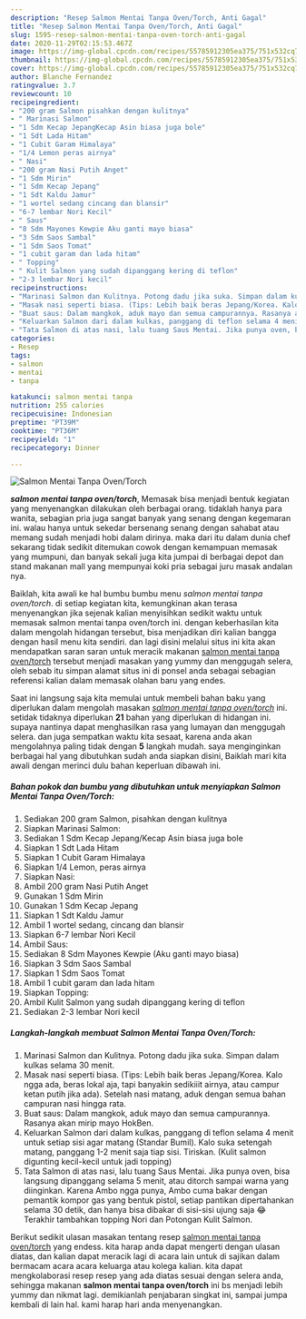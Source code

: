 ```yaml
---
description: "Resep Salmon Mentai Tanpa Oven/Torch, Anti Gagal"
title: "Resep Salmon Mentai Tanpa Oven/Torch, Anti Gagal"
slug: 1595-resep-salmon-mentai-tanpa-oven-torch-anti-gagal
date: 2020-11-29T02:15:53.467Z
image: https://img-global.cpcdn.com/recipes/55785912305ea375/751x532cq70/salmon-mentai-tanpa-oventorch-foto-resep-utama.jpg
thumbnail: https://img-global.cpcdn.com/recipes/55785912305ea375/751x532cq70/salmon-mentai-tanpa-oventorch-foto-resep-utama.jpg
cover: https://img-global.cpcdn.com/recipes/55785912305ea375/751x532cq70/salmon-mentai-tanpa-oventorch-foto-resep-utama.jpg
author: Blanche Fernandez
ratingvalue: 3.7
reviewcount: 10
recipeingredient:
- "200 gram Salmon pisahkan dengan kulitnya"
- " Marinasi Salmon"
- "1 Sdm Kecap JepangKecap Asin biasa juga bole"
- "1 Sdt Lada Hitam"
- "1 Cubit Garam Himalaya"
- "1/4 Lemon peras airnya"
- " Nasi"
- "200 gram Nasi Putih Anget"
- "1 Sdm Mirin"
- "1 Sdm Kecap Jepang"
- "1 Sdt Kaldu Jamur"
- "1 wortel sedang cincang dan blansir"
- "6-7 lembar Nori Kecil"
- " Saus"
- "8 Sdm Mayones Kewpie Aku ganti mayo biasa"
- "3 Sdm Saos Sambal"
- "1 Sdm Saos Tomat"
- "1 cubit garam dan lada hitam"
- " Topping"
- " Kulit Salmon yang sudah dipanggang kering di teflon"
- "2-3 lembar Nori kecil"
recipeinstructions:
- "Marinasi Salmon dan Kulitnya. Potong dadu jika suka. Simpan dalam kulkas selama 30 menit."
- "Masak nasi seperti biasa. (Tips: Lebih baik beras Jepang/Korea. Kalo ngga ada, beras lokal aja, tapi banyakin sedikiiit airnya, atau campur ketan putih jika ada). Setelah nasi matang, aduk dengan semua bahan campuran nasi hingga rata."
- "Buat saus: Dalam mangkok, aduk mayo dan semua campurannya. Rasanya akan mirip mayo HokBen."
- "Keluarkan Salmon dari dalam kulkas, panggang di teflon selama 4 menit untuk setiap sisi agar matang (Standar Bumil). Kalo suka setengah matang, panggang 1-2 menit saja tiap sisi. Tiriskan. (Kulit salmon digunting kecil-kecil untuk jadi topping)"
- "Tata Salmon di atas nasi, lalu tuang Saus Mentai. Jika punya oven, bisa langsung dipanggang selama 5 menit, atau ditorch sampai warna yang diinginkan. Karena Ambo ngga punya, Ambo cuma bakar dengan pemantik kompor gas yang bentuk pistol, setiap pantikan dipertahankan selama 30 detik, dan hanya bisa dibakar di sisi-sisi ujung saja 😂 Terakhir tambahkan topping Nori dan Potongan Kulit Salmon."
categories:
- Resep
tags:
- salmon
- mentai
- tanpa

katakunci: salmon mentai tanpa 
nutrition: 255 calories
recipecuisine: Indonesian
preptime: "PT39M"
cooktime: "PT36M"
recipeyield: "1"
recipecategory: Dinner

---
```



![Salmon Mentai Tanpa Oven/Torch](https://img-global.cpcdn.com/recipes/55785912305ea375/751x532cq70/salmon-mentai-tanpa-oventorch-foto-resep-utama.jpg)

<b><i>salmon mentai tanpa oven/torch</i></b>, Memasak bisa menjadi bentuk kegiatan yang menyenangkan dilakukan oleh berbagai orang. tidaklah hanya para wanita, sebagian pria juga sangat banyak yang senang dengan kegemaran ini. walau hanya untuk sekedar bersenang senang dengan sahabat atau memang sudah menjadi hobi dalam dirinya. maka dari itu dalam dunia chef sekarang tidak sedikit ditemukan cowok dengan kemampuan memasak yang mumpuni, dan banyak sekali juga kita jumpai di berbagai depot dan stand makanan mall yang mempunyai koki pria sebagai juru masak andalan nya.

Baiklah, kita awali ke hal bumbu bumbu menu <i>salmon mentai tanpa oven/torch</i>. di setiap kegiatan kita, kemungkinan akan terasa menyenangkan jika sejenak kalian menyisihkan sedikit waktu untuk memasak salmon mentai tanpa oven/torch ini. dengan keberhasilan kita dalam mengolah hidangan tersebut, bisa menjadikan diri kalian bangga dengan hasil menu kita sendiri. dan lagi disini melalui situs ini kita akan mendapatkan saran saran untuk meracik makanan <u>salmon mentai tanpa oven/torch</u> tersebut menjadi masakan yang yummy dan menggugah selera, oleh sebab itu simpan alamat situs ini di ponsel anda sebagai sebagian referensi kalian dalam memasak olahan baru yang endes.




Saat ini langsung saja kita memulai untuk membeli bahan baku yang diperlukan dalam mengolah masakan <u><i>salmon mentai tanpa oven/torch</i></u> ini. setidak tidaknya diperlukan <b>21</b> bahan yang diperlukan di hidangan ini. supaya nantinya dapat menghasilkan rasa yang lumayan dan menggugah selera. dan juga sempatkan waktu kita sesaat, karena anda akan mengolahnya paling tidak dengan <b>5</b> langkah mudah. saya menginginkan berbagai hal yang dibutuhkan sudah anda siapkan disini, Baiklah mari kita awali dengan merinci dulu bahan keperluan dibawah ini.

<!--inarticleads1-->

##### Bahan pokok dan bumbu yang dibutuhkan untuk menyiapkan Salmon Mentai Tanpa Oven/Torch:

1. Sediakan 200 gram Salmon, pisahkan dengan kulitnya
1. Siapkan  Marinasi Salmon:
1. Sediakan 1 Sdm Kecap Jepang/Kecap Asin biasa juga bole
1. Siapkan 1 Sdt Lada Hitam
1. Siapkan 1 Cubit Garam Himalaya
1. Siapkan 1/4 Lemon, peras airnya
1. Siapkan  Nasi:
1. Ambil 200 gram Nasi Putih Anget
1. Gunakan 1 Sdm Mirin
1. Gunakan 1 Sdm Kecap Jepang
1. Siapkan 1 Sdt Kaldu Jamur
1. Ambil 1 wortel sedang, cincang dan blansir
1. Siapkan 6-7 lembar Nori Kecil
1. Ambil  Saus:
1. Sediakan 8 Sdm Mayones Kewpie (Aku ganti mayo biasa)
1. Siapkan 3 Sdm Saos Sambal
1. Siapkan 1 Sdm Saos Tomat
1. Ambil 1 cubit garam dan lada hitam
1. Siapkan  Topping:
1. Ambil  Kulit Salmon yang sudah dipanggang kering di teflon
1. Sediakan 2-3 lembar Nori kecil




<!--inarticleads2-->

##### Langkah-langkah membuat Salmon Mentai Tanpa Oven/Torch:

1. Marinasi Salmon dan Kulitnya. Potong dadu jika suka. Simpan dalam kulkas selama 30 menit.
1. Masak nasi seperti biasa. (Tips: Lebih baik beras Jepang/Korea. Kalo ngga ada, beras lokal aja, tapi banyakin sedikiiit airnya, atau campur ketan putih jika ada). Setelah nasi matang, aduk dengan semua bahan campuran nasi hingga rata.
1. Buat saus: Dalam mangkok, aduk mayo dan semua campurannya. Rasanya akan mirip mayo HokBen.
1. Keluarkan Salmon dari dalam kulkas, panggang di teflon selama 4 menit untuk setiap sisi agar matang (Standar Bumil). Kalo suka setengah matang, panggang 1-2 menit saja tiap sisi. Tiriskan. (Kulit salmon digunting kecil-kecil untuk jadi topping)
1. Tata Salmon di atas nasi, lalu tuang Saus Mentai. Jika punya oven, bisa langsung dipanggang selama 5 menit, atau ditorch sampai warna yang diinginkan. Karena Ambo ngga punya, Ambo cuma bakar dengan pemantik kompor gas yang bentuk pistol, setiap pantikan dipertahankan selama 30 detik, dan hanya bisa dibakar di sisi-sisi ujung saja 😂 Terakhir tambahkan topping Nori dan Potongan Kulit Salmon.




Berikut sedikit ulasan masakan tentang resep <u>salmon mentai tanpa oven/torch</u> yang endess. kita harap anda dapat mengerti dengan ulasan diatas, dan kalian dapat meracik lagi di acara lain untuk di sajikan dalam bermacam acara acara keluarga atau kolega kalian. kita dapat mengkolaborasi resep resep yang ada diatas sesuai dengan selera anda, sehingga makanan <b>salmon mentai tanpa oven/torch</b> ini bs menjadi lebih yummy dan nikmat lagi. demikianlah penjabaran singkat ini, sampai jumpa kembali di lain hal. kami harap hari anda menyenangkan.
